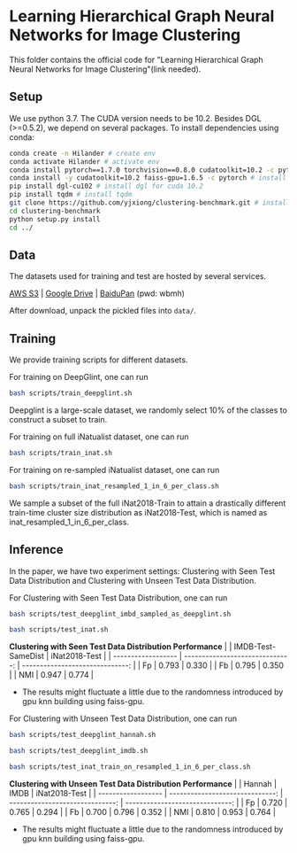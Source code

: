Learning Hierarchical Graph Neural Networks for Image Clustering
================================================================

This folder contains the official code for "Learning Hierarchical Graph Neural Networks for Image Clustering"(link needed).

## Setup

We use python 3.7. The CUDA version needs to be 10.2. Besides DGL (>=0.5.2), we depend on several packages. To install dependencies using conda:
```bash
conda create -n Hilander # create env
conda activate Hilander # activate env
conda install pytorch==1.7.0 torchvision==0.8.0 cudatoolkit=10.2 -c pytorch # install pytorch 1.7 version
conda install -y cudatoolkit=10.2 faiss-gpu=1.6.5 -c pytorch # install faiss gpu version matching cuda 10.2
pip install dgl-cu102 # install dgl for cuda 10.2
pip install tqdm # install tqdm
git clone https://github.com/yjxiong/clustering-benchmark.git # install clustering-benchmark for evaluation
cd clustering-benchmark
python setup.py install
cd ../
```

## Data

The datasets used for training and test are hosted by several services.

[AWS S3](https://dgl-data.s3.us-west-2.amazonaws.com/dataset/hilander/data.tar.gz) | [Google Drive](https://drive.google.com/file/d/1KLa3uu9ndaCc7YjnSVRLHpcJVMSz868v/view?usp=sharing) | [BaiduPan](https://pan.baidu.com/s/11iRcp84esfkkvdcw3kmPAw) (pwd: wbmh)

After download, unpack the pickled files into `data/`.

## Training

We provide training scripts for different datasets.

For training on DeepGlint, one can run

```bash
bash scripts/train_deepglint.sh
```
Deepglint is a large-scale dataset, we randomly select 10% of the classes to construct a subset to train.

For training on full iNatualist dataset, one can run

```bash
bash scripts/train_inat.sh
```

For training on re-sampled iNatualist dataset, one can run

```bash
bash scripts/train_inat_resampled_1_in_6_per_class.sh
```
We sample a subset of the full iNat2018-Train to attain a drastically different train-time cluster size distribution as iNat2018-Test, which is named as inat_resampled_1_in_6_per_class.

## Inference

In the paper, we have two experiment settings: Clustering with Seen Test Data Distribution and Clustering with Unseen Test Data Distribution.

For Clustering with Seen Test Data Distribution, one can run

```bash
bash scripts/test_deepglint_imbd_sampled_as_deepglint.sh

bash scripts/test_inat.sh
```

**Clustering with Seen Test Data Distribution Performance**
|                    |              IMDB-Test-SameDist |                   iNat2018-Test |
| ------------------ | ------------------------------: | ------------------------------: |
|                 Fp |                           0.793 |                           0.330 |
|                 Fb |                           0.795 |                           0.350 |
|                NMI |                           0.947 |                           0.774 |
* The results might fluctuate a little due to the randomness introduced by gpu knn building using faiss-gpu.


For Clustering with Unseen Test Data Distribution, one can run

```bash
bash scripts/test_deepglint_hannah.sh

bash scripts/test_deepglint_imdb.sh

bash scripts/test_inat_train_on_resampled_1_in_6_per_class.sh
```

**Clustering with Unseen Test Data Distribution Performance**
|                    |                          Hannah |                            IMDB |                   iNat2018-Test |
| ------------------ | ------------------------------: | ------------------------------: | ------------------------------: |
|                 Fp |                           0.720 |                           0.765 |                           0.294 |
|                 Fb |                           0.700 |                           0.796 |                           0.352 |
|                NMI |                           0.810 |                           0.953 |                           0.764 |
* The results might fluctuate a little due to the randomness introduced by gpu knn building using faiss-gpu.

